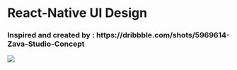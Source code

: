 <h1> React-Native UI Design </h1> 


<h3>
Inspired and created by :  https://dribbble.com/shots/5969614-Zava-Studio-Concept
</h3> 




<img src='https://gfycat.com/FantasticTautGrouper'/>

